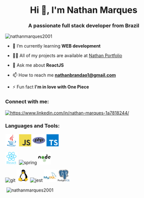 <h1 align="center">Hi 👋, I'm Nathan Marques</h1>
<h3 align="center">A passionate full stack developer from Brazil</h3>

<p align="left"> <img src="https://komarev.com/ghpvc/?username=nathanmarques2001&label=Profile%20views&color=0e75b6&style=flat" alt="nathanmarques2001" /> </p>

- 🌱 I’m currently learning **WEB development**

- 👨‍💻 All of my projects are available at [Nathan Portfolio](https://nathanmarques2001.github.io/projetos/)

- 💬 Ask me about **ReactJS**

- 📫 How to reach me **nathanbrandao1@gmail.com**

- ⚡ Fun fact **I'm in love with One Piece**

<h3 align="left">Connect with me:</h3>
<p align="left">
<a href="https://linkedin.com/in/https://www.linkedin.com/in/nathan-marques-1a7818244/" target="blank"><img align="center" src="https://raw.githubusercontent.com/rahuldkjain/github-profile-readme-generator/master/src/images/icons/Social/linked-in-alt.svg" alt="https://www.linkedin.com/in/nathan-marques-1a7818244/" height="30" width="40" /></a>
</p>

<h3 align="left">Languages and Tools:</h3>
<p align="left" class="techs"> 
<img src="https://raw.githubusercontent.com/devicons/devicon/master/icons/java/java-original.svg" alt="java" width="40" height="40"/> <img src="https://raw.githubusercontent.com/devicons/devicon/master/icons/javascript/javascript-original.svg" alt="javascript" width="40" height="40"/> <img src="https://raw.githubusercontent.com/devicons/devicon/master/icons/php/php-original.svg" alt="php" width="40" height="40"/> <img src="https://raw.githubusercontent.com/devicons/devicon/master/icons/typescript/typescript-original.svg" alt="typescript" width="40" height="40"/>
</p>
<p align="left" class="techs">
<img src="https://raw.githubusercontent.com/devicons/devicon/master/icons/react/react-original-wordmark.svg" alt="react" width="40" height="40"/> <img src="https://www.vectorlogo.zone/logos/springio/springio-icon.svg" alt="spring" width="40" height="40"/> <img src="https://raw.githubusercontent.com/devicons/devicon/master/icons/nodejs/nodejs-original-wordmark.svg" alt="nodejs" width="40" height="40"/>
</p>
<p align="left" style="text-decoration: none;" class="techs">
<img src="https://www.vectorlogo.zone/logos/git-scm/git-scm-icon.svg" alt="git" width="40" height="40"/> <img src="https://raw.githubusercontent.com/devicons/devicon/master/icons/linux/linux-original.svg" alt="linux" width="40" height="40"/> <img src="https://www.vectorlogo.zone/logos/jestjsio/jestjsio-icon.svg" alt="jest" width="40" height="40"/> <img src="https://raw.githubusercontent.com/devicons/devicon/master/icons/mysql/mysql-original-wordmark.svg" alt="mysql" width="40" height="40"/> <img src="https://raw.githubusercontent.com/devicons/devicon/master/icons/postgresql/postgresql-original-wordmark.svg" alt="postgresql" width="40" height="40"/>
</p>

<p>&nbsp;<img align="center" src="https://github-readme-stats.vercel.app/api?username=nathanmarques2001&show_icons=true&locale=en" alt="nathanmarques2001" /></p>
